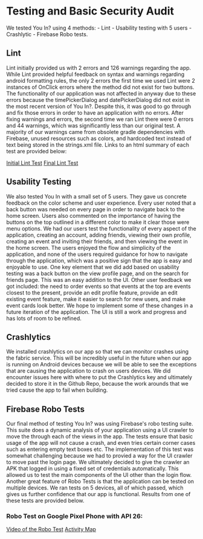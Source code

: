 # Testing and Basic Security Audit
We tested You In? using  4 methods:
        - Lint
        - Usability testing with 5 users
        - Crashlytic
        - Firebase Robo tests.

## Lint
Lint initially provided us with 2 errors and 126 warnings regarding the app. While Lint provided helpful feedback on syntax and warnings regarding android formatting rules, the only 2 errors the first time we used Lint were 2 instances of OnClick errors where the method did not exist for two buttons. The functionality of our application was not affected in anyway due to these errors because the timePickerDialog and datePickerDialog did not exist in the most recent version of You In?. Despite this, it was good to go through and fix those errors in order to have an application with no errors. After fixing warnings and errors, the second time we ran Lint there were 0 errors and 44 warnings, which was significantly less than our original test. A majority of our warnings came from obsolete gradle dependencies with Firebase, unused resources such as colors, and hardcoded text instead of text being stored in the strings.xml file. Links to an html summary of each test are provided below:

[Initial Lint Test](http://htmlpreview.github.com/?https://github.com/fhattl01/you-in-mobile-dev-engineering-notebook/blob/master/resources/initial-lint-results.html)
[Final Lint Test](http://htmlpreview.github.com/?https://github.com/fhattl01/you-in-mobile-dev-engineering-notebook/blob/master/resources/final-lint-results.html)

## Usability Testing
We also tested You In with a small set of 5 users. They gave us concrete feedback on the color scheme and user experience. Every user noted that a back button was needed on every page in order to navigate back to the home screen. Users also commented on the importance of having the buttons on the top outlined in a different color to make it clear those were menu options. We had our users test the functionality of every aspect of the application, creating an account, adding friends, viewing their own profile, creating an event and inviting their friends, and then viewing the event in the home screen. The users enjoyed the flow and simplicity of the application, and none of the users required guidance for how to navigate through the application, which was a positive sign that the app is easy and enjoyable to use.  One key element that we did add based on usability testing was a back button on the view profile page, and on the search for friends page. This was an easy addition to the UI. Other user feedback we got included: the need to order events so that events at the top are events closest to the present, provide an edit profile feature, provide an edit existing event feature, make it easier to search for new users, and make event cards look better. We hope to implement some of these changes in a future iteration of the application. The UI is still a work and progress and has lots of room to be refined.

## Crashlytics
We installed crashlytics on our app so that we can monitor crashes using the fabric service. This will be incredibly useful in the future when our app is running on Android devices because we will be able to see the exceptions that are causing the application to crash on users devices. We did encounter issues here with where to put the Crashlytics key and ultimately decided to store it in the Github Repo, because the work arounds that we tried cause the app to fail when building.

## Firebase Robo Tests
Our final method of testing You In? was using Firebase's robo testing suite. This suite does a dynamic analysis of your application using a UI crawler to move the through each of the views in the app. The tests ensure that basic usage of the app will not cause a crash, and even tries certain corner cases such as entering empty text boxes etc. The implementation of this test was somewhat challenging because we had to provied a way for the UI crawler to move past the login page. We ultimately decided to give the crawler an APK that logged in using a fixed set of credentials automatically. This allowed us to test the main components of the UI other than the login flow. Another great feature of Robo Tests is that the application can be tested on multiple devices. We ran tests on 5 devices, all of which passed, which gives us further confidence that our app is functional. Results from one of these tests are provided below.

### Robo Test on Google Pixel Phone with API 26:
[Video of the Robo Test](https://youtu.be/TK-MfSBH-40)
[Activity Map](resources/activity-map.png)


